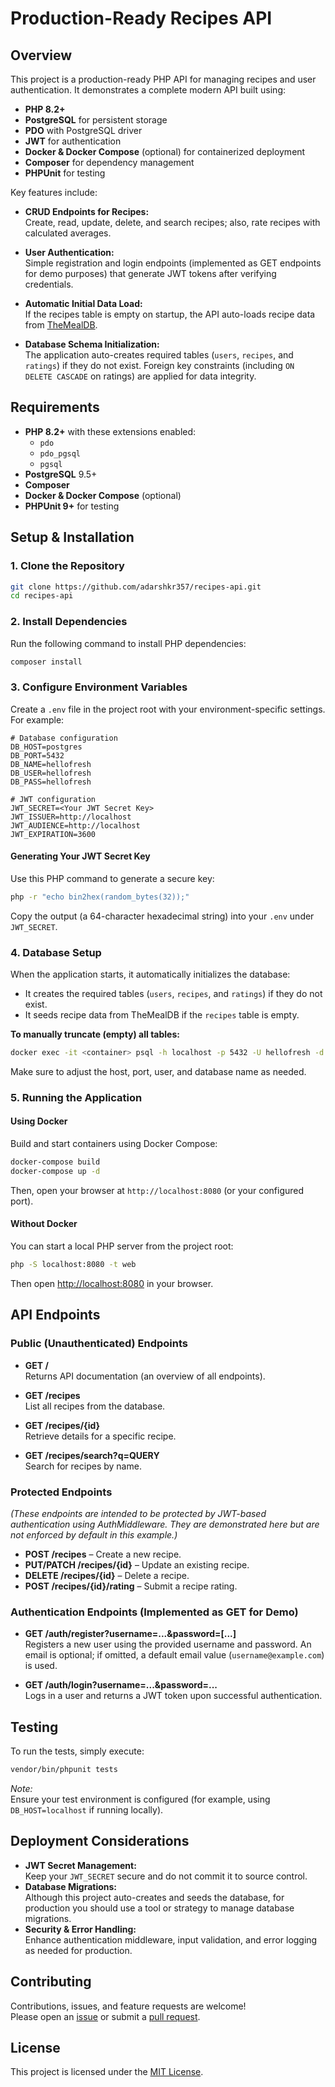 # Production-Ready Recipes API

## Overview

This project is a production-ready PHP API for managing recipes and user authentication. It demonstrates a complete modern API built using:

- **PHP 8.2+**  
- **PostgreSQL** for persistent storage  
- **PDO** with PostgreSQL driver  
- **JWT** for authentication  
- **Docker & Docker Compose** (optional) for containerized deployment  
- **Composer** for dependency management  
- **PHPUnit** for testing

Key features include:

- **CRUD Endpoints for Recipes:**  
  Create, read, update, delete, and search recipes; also, rate recipes with calculated averages.
  
- **User Authentication:**  
  Simple registration and login endpoints (implemented as GET endpoints for demo purposes) that generate JWT tokens after verifying credentials.
  
- **Automatic Initial Data Load:**  
  If the recipes table is empty on startup, the API auto-loads recipe data from [TheMealDB](https://www.themealdb.com).

- **Database Schema Initialization:**  
  The application auto-creates required tables (`users`, `recipes`, and `ratings`) if they do not exist. Foreign key constraints (including `ON DELETE CASCADE` on ratings) are applied for data integrity.

## Requirements

- **PHP 8.2+** with these extensions enabled:
  - `pdo`
  - `pdo_pgsql`
  - `pgsql`
- **PostgreSQL** 9.5+
- **Composer**
- **Docker & Docker Compose** (optional)
- **PHPUnit 9+** for testing

## Setup & Installation

### 1. Clone the Repository

```bash
git clone https://github.com/adarshkr357/recipes-api.git
cd recipes-api
```

### 2. Install Dependencies

Run the following command to install PHP dependencies:

```bash
composer install
```

### 3. Configure Environment Variables

Create a `.env` file in the project root with your environment-specific settings. For example:

```dotenv
# Database configuration
DB_HOST=postgres
DB_PORT=5432
DB_NAME=hellofresh
DB_USER=hellofresh
DB_PASS=hellofresh

# JWT configuration
JWT_SECRET=<Your JWT Secret Key>
JWT_ISSUER=http://localhost
JWT_AUDIENCE=http://localhost
JWT_EXPIRATION=3600
```

#### Generating Your JWT Secret Key

Use this PHP command to generate a secure key:

```bash
php -r "echo bin2hex(random_bytes(32));"
```

Copy the output (a 64-character hexadecimal string) into your `.env` under `JWT_SECRET`.

### 4. Database Setup

When the application starts, it automatically initializes the database:
- It creates the required tables (`users`, `recipes`, and `ratings`) if they do not exist.
- It seeds recipe data from TheMealDB if the `recipes` table is empty.

**To manually truncate (empty) all tables:**

```bash
docker exec -it <container> psql -h localhost -p 5432 -U hellofresh -d hellofresh -c "TRUNCATE TABLE users, recipes, ratings RESTART IDENTITY CASCADE;"
```

Make sure to adjust the host, port, user, and database name as needed.

### 5. Running the Application

#### Using Docker

Build and start containers using Docker Compose:

```bash
docker-compose build
docker-compose up -d
```

Then, open your browser at `http://localhost:8080` (or your configured port).

#### Without Docker

You can start a local PHP server from the project root:

```bash
php -S localhost:8080 -t web
```

Then open [http://localhost:8080](http://localhost:8080) in your browser.

## API Endpoints

### Public (Unauthenticated) Endpoints

- **GET /**  
  Returns API documentation (an overview of all endpoints).

- **GET /recipes**  
  List all recipes from the database.

- **GET /recipes/{id}**  
  Retrieve details for a specific recipe.

- **GET /recipes/search?q=QUERY**  
  Search for recipes by name.

### Protected Endpoints  
*(These endpoints are intended to be protected by JWT-based authentication using AuthMiddleware. They are demonstrated here but are not enforced by default in this example.)*

- **POST /recipes** – Create a new recipe.
- **PUT/PATCH /recipes/{id}** – Update an existing recipe.
- **DELETE /recipes/{id}** – Delete a recipe.
- **POST /recipes/{id}/rating** – Submit a recipe rating.

### Authentication Endpoints (Implemented as GET for Demo)

- **GET /auth/register?username=...&password=[...]**  
  Registers a new user using the provided username and password. An email is optional; if omitted, a default email value (`username@example.com`) is used.

- **GET /auth/login?username=...&password=...**  
  Logs in a user and returns a JWT token upon successful authentication.

## Testing

To run the tests, simply execute:

```bash
vendor/bin/phpunit tests
```

*Note:*  
Ensure your test environment is configured (for example, using `DB_HOST=localhost` if running locally).

## Deployment Considerations

- **JWT Secret Management:**  
  Keep your `JWT_SECRET` secure and do not commit it to source control.
- **Database Migrations:**  
  Although this project auto-creates and seeds the database, for production you should use a tool or strategy to manage database migrations.
- **Security & Error Handling:**  
  Enhance authentication middleware, input validation, and error logging as needed for production.

## Contributing

Contributions, issues, and feature requests are welcome!  
Please open an [issue](https://github.com/adarshkr357/recipes-api/issues) or submit a [pull request](https://github.com/adarshkr357/recipes-api/pulls).

## License

This project is licensed under the [MIT License](LICENSE).
